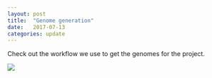 ```yaml
---
layout: post
title:  "Genome generation"
date:   2017-07-13
categories: update
---
```


Check out the workflow we use to get the genomes for the project.


<img src="{{ site.baseurl }}/images/pipeline.png">


